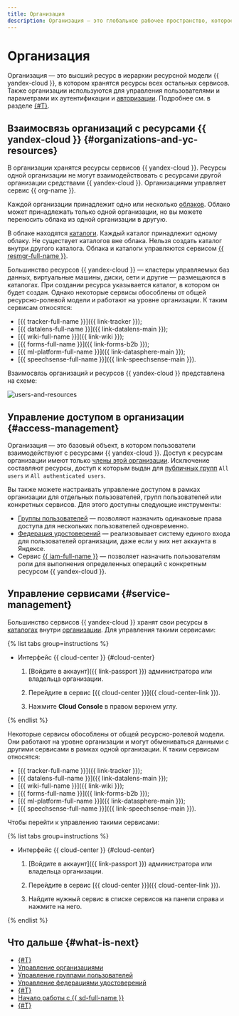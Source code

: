 ```yaml
---
title: Организация
description: Организация — это глобальное рабочее пространство, которое объединяет разные типы ресурсов {{ yandex-cloud }} и дает пользователям возможность работать с ними.
---
```


# Организация

Организация — это высший ресурс в иерархии ресурсной модели {{ yandex-cloud }}, в котором хранятся ресурсы всех остальных сервисов. Также организации используются для управления пользователями и параметрами их аутентификации и [авторизации](#access-management). Подробнее см. в разделе [{#T}](#organizations-and-yc-resources).

## Взаимосвязь организаций с ресурсами {{ yandex-cloud }} {#organizations-and-yc-resources}

В организации хранятся ресурсы сервисов {{ yandex-cloud }}. Ресурсы одной организации не могут взаимодействовать с ресурсами другой организации средствами {{ yandex-cloud }}. Организациями управляет сервис {{ org-name }}.

Каждой организации принадлежит одно или несколько [облаков](../../resource-manager/concepts/resources-hierarchy.md#cloud). Облако может принадлежать только одной организации, но вы можете переносить облака из одной организации в другую.

В облаке находятся [каталоги](../../resource-manager/concepts/resources-hierarchy.md#folder). Каждый каталог принадлежит одному облаку. Не существует каталогов вне облака. Нельзя создать каталог внутри другого каталога. Облака и каталоги управляются сервисом [{{ resmgr-full-name }}](../../resource-manager/concepts/resources-hierarchy.md).

Большинство ресурсов {{ yandex-cloud }} — кластеры управляемых баз данных, виртуальные машины, диски, сети и другие — размещаются в каталогах. При создании ресурса указывается каталог, в котором он будет создан. Однако некоторые сервисы обособлены от общей ресурсно-ролевой модели и работают на уровне организации. К таким сервисам относятся:

* [{{ tracker-full-name }}]({{ link-tracker }});
* [{{ datalens-full-name }}]({{ link-datalens-main }});
* [{{ wiki-full-name }}]({{ link-wiki }});
* [{{ forms-full-name }}]({{ link-forms-b2b }});
* [{{ ml-platform-full-name }}]({{ link-datasphere-main }});
* [{{ speechsense-full-name }}]({{ link-speechsense-main }}).

Взаимосвязь организаций и ресурсов {{ yandex-cloud }} представлена на схеме:

![users-and-resources](../../_assets/overview/users-resources.svg "Users and resources hierarchy")

## Управление доступом в организации {#access-management}

Организация — это базовый объект, в котором пользователи взаимодействуют с ресурсами {{ yandex-cloud }}. Доступ к ресурсам организации имеют только [члены этой организации](membership.md). Исключение составляют ресурсы, доступ к которым выдан для [публичных групп](../../iam/concepts/access-control/public-group.md) `All users` и `All authenticated users`.

Вы также можете настраивать управление доступом в рамках организации для отдельных пользователей, групп пользователей или конкретных сервисов. Для этого доступны следующие инструменты:

* [Группы пользователей](groups.md) — позволяют назначить одинаковые права доступа для нескольких пользователей одновременно.
* [Федерация удостоверений](add-federation.md) — реализовывает систему единого входа для пользователей организации, даже если у них нет аккаунта в Яндексе.
* Сервис [{{ iam-full-name }}](../../iam/concepts/index.md) — позволяет назначить пользователям роли для выполнения определенных операций с конкретным ресурсом {{ yandex-cloud }}.

## Управление сервисами {#service-management}

Большинство сервисов {{ yandex-cloud }} хранят свои ресурсы в [каталогах](../../resource-manager/concepts/resources-hierarchy.md#folder) внутри [организации](organization.md). Для управления такими сервисами:

{% list tabs group=instructions %}

- Интерфейс {{ cloud-center }} {#cloud-center}

  1. [Войдите в аккаунт]({{ link-passport }}) администратора или владельца организации.

  1. Перейдите в сервис [{{ cloud-center }}]({{ cloud-center-link }}).

  1. Нажмите **Cloud Console** в правом верхнем углу.

{% endlist %}

Некоторые сервисы обособлены от общей ресурсно-ролевой модели. Они работают на уровне организации и могут обмениваться данными с другими сервисами в рамках одной организации. К таким сервисам относятся:

* [{{ tracker-full-name }}]({{ link-tracker }});
* [{{ datalens-full-name }}]({{ link-datalens-main }});
* [{{ wiki-full-name }}]({{ link-wiki }});
* [{{ forms-full-name }}]({{ link-forms-b2b }});
* [{{ ml-platform-full-name }}]({{ link-datasphere-main }});
* [{{ speechsense-full-name }}]({{ link-speechsense-main }}).

Чтобы перейти к управлению такими сервисами:

{% list tabs group=instructions %}

- Интерфейс {{ cloud-center }} {#cloud-center}

  1. [Войдите в аккаунт]({{ link-passport }}) администратора или владельца организации.

  1. Перейдите в сервис [{{ cloud-center }}]({{ cloud-center-link }}).

  1. Найдите нужный сервис в списке сервисов на панели справа и нажмите на него.      

{% endlist %}

## Что дальше {#what-is-next}

* [{#T}](membership.md)
* [Управление организациями](../operations/organizations-overview.md)
* [Управление группами пользователей](../operations/manage-groups.md)
* [Управление федерациями удостоверений](../operations/manage-federations.md)
* [{#T}](os-login.md)
* [Начало работы с {{ sd-full-name }}](../../security-deck/quickstart-overview.md)
* [{#T}](../tutorials/user-group-access-control.md)
